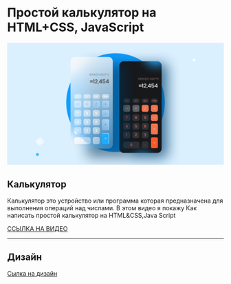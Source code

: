 # Простой калькулятор на HTML+CSS, JavaScript 

[![Header](https://github.com/TRETYAKweb/Calculator/blob/main/images/readme-images/intro.jpg)](https://www.youtube.com/watch?v=Vs6jlLP_mRw)

## Калькулятор

<p>Калькулятор это устройство или программа которая предназначена для выполнения операций над числами. В этом видео я покажу Как написать простой калькулятор на HTML&CSS,Java Script</p>

[ССЫЛКА НА ВИДЕО](https://www.youtube.com/watch?v=Vs6jlLP_mRw&t=16s)

____


## Дизайн

[Cылка на дизайн](https://www.figma.com/file/VuTYkEf2rMRN1pHRxN3OKd/Calculator-App-Ui-Design-Download-Free-(Community)?node-id=65%3A0)

